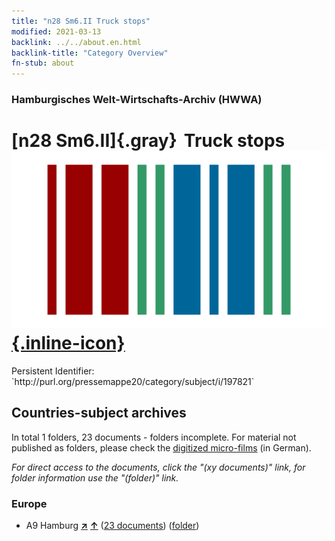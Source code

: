```yaml
---
title: "n28 Sm6.II Truck stops"
modified: 2021-03-13
backlink: ../../about.en.html
backlink-title: "Category Overview"
fn-stub: about
---
```


### Hamburgisches Welt-Wirtschafts-Archiv (HWWA)

# [n28 Sm6.II]{.gray}&#8201; Truck stops &#160; [![Wikidata](/images/Wikidata-logo.svg "Wikidata"){.inline-icon}](http://www.wikidata.org/entity/Q104711098)

<div class="hint">Persistent Identifier: `http://purl.org/pressemappe20/category/subject/i/197821`</div>







## Countries-subject archives





In total 1 folders, 23 documents - folders incomplete.
For material not published as folders, please check the [digitized micro-films](/film/h1_sh.de.html) (in German).

_For direct access to the documents, click the "(xy documents)" link, for folder information use the "(folder)" link._



### Europe

- A9 Hamburg [**&nearr;**](../../../geo/i/140905/about.en.html "Hamburg (all folders)") [**&uarr;**](../../../geo/about.en.html#A9 "Country category system") (<a href="https://pm20.zbw.eu/iiifview/folder/sh/140905,197821" title="about: Hamburg : Truck stops" target="_blank">23 documents</a>) ([folder](../../../../folder/sh/1409xx/140905/1978xx/197821/about.en.html))








